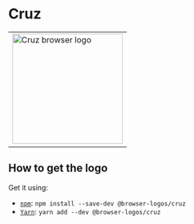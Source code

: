 Cruz
====

<!-- markdownlint-disable line-length no-inline-html -->
<table>
    <tr height=230>
        <td>
            <a href="https://github.com/alrra/browser-logos/tree/896ab303b43decd25c518ea5dc0081e6974d344a/src/archive/cruz">
                <img width=220 src="https://raw.githubusercontent.com/alrra/browser-logos/896ab303b43decd25c518ea5dc0081e6974d344a/src/archive/cruz/cruz_512x512.png" alt="Cruz browser logo">
            </a>
        </td>
    </tr>
</table>
<!-- markdownlint-enable line-length no-inline-html -->

How to get the logo
-------------------

Get it using:

* [`npm`][npm]: `npm install --save-dev @browser-logos/cruz`
* [`Yarn`][yarn]: `yarn add --dev @browser-logos/cruz`

<!-- Link labels: -->

[npm]: https://www.npmjs.com/
[yarn]: https://yarnpkg.com/
